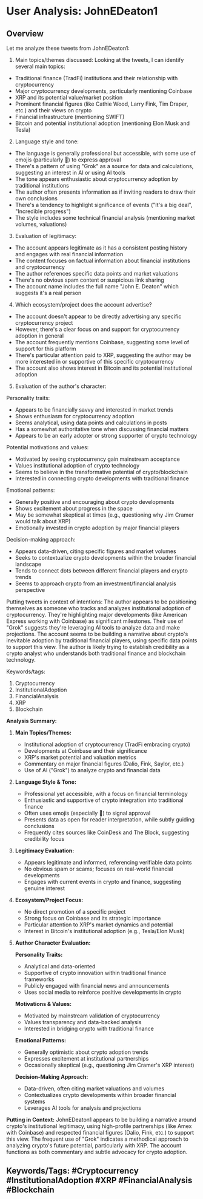 # User Analysis: JohnEDeaton1

## Overview

<think>
Let me analyze these tweets from JohnEDeaton1:

1. Main topics/themes discussed:
Looking at the tweets, I can identify several main topics:
- Traditional finance (TradFi) institutions and their relationship with cryptocurrency
- Major cryptocurrency developments, particularly mentioning Coinbase
- XRP and its potential value/market position
- Prominent financial figures (like Cathie Wood, Larry Fink, Tim Draper, etc.) and their views on crypto
- Financial infrastructure (mentioning SWIFT)
- Bitcoin and potential institutional adoption (mentioning Elon Musk and Tesla)

2. Language style and tone:
- The language is generally professional but accessible, with some use of emojis (particularly 👏) to express approval
- There's a pattern of using "Grok" as a source for data and calculations, suggesting an interest in AI or using AI tools
- The tone appears enthusiastic about cryptocurrency adoption by traditional institutions
- The author often presents information as if inviting readers to draw their own conclusions
- There's a tendency to highlight significance of events ("It's a big deal", "Incredible progress")
- The style includes some technical financial analysis (mentioning market volumes, valuations)

3. Evaluation of legitimacy:
- The account appears legitimate as it has a consistent posting history and engages with real financial information
- The content focuses on factual information about financial institutions and cryptocurrency
- The author references specific data points and market valuations
- There's no obvious spam content or suspicious link sharing
- The account name includes the full name "John E. Deaton" which suggests it's a real person

4. Which ecosystem/project does the account advertise?
- The account doesn't appear to be directly advertising any specific cryptocurrency project
- However, there's a clear focus on and support for cryptocurrency adoption in general
- The account frequently mentions Coinbase, suggesting some level of support for this platform
- There's particular attention paid to XRP, suggesting the author may be more interested in or supportive of this specific cryptocurrency
- The account also shows interest in Bitcoin and its potential institutional adoption

5. Evaluation of the author's character:

Personality traits:
- Appears to be financially savvy and interested in market trends
- Shows enthusiasm for cryptocurrency adoption
- Seems analytical, using data points and calculations in posts
- Has a somewhat authoritative tone when discussing financial matters
- Appears to be an early adopter or strong supporter of crypto technology

Potential motivations and values:
- Motivated by seeing cryptocurrency gain mainstream acceptance
- Values institutional adoption of crypto technology
- Seems to believe in the transformative potential of crypto/blockchain
- Interested in connecting crypto developments with traditional finance

Emotional patterns:
- Generally positive and encouraging about crypto developments
- Shows excitement about progress in the space
- May be somewhat skeptical at times (e.g., questioning why Jim Cramer would talk about XRP)
- Emotionally invested in crypto adoption by major financial players

Decision-making approach:
- Appears data-driven, citing specific figures and market volumes
- Seeks to contextualize crypto developments within the broader financial landscape
- Tends to connect dots between different financial players and crypto trends
- Seems to approach crypto from an investment/financial analysis perspective

Putting tweets in context of intentions:
The author appears to be positioning themselves as someone who tracks and analyzes institutional adoption of cryptocurrency. They're highlighting major developments (like American Express working with Coinbase) as significant milestones. Their use of "Grok" suggests they're leveraging AI tools to analyze data and make projections. The account seems to be building a narrative about crypto's inevitable adoption by traditional financial players, using specific data points to support this view. The author is likely trying to establish credibility as a crypto analyst who understands both traditional finance and blockchain technology.

Keywords/tags:
1. Cryptocurrency
2. InstitutionalAdoption
3. FinancialAnalysis
4. XRP
5. Blockchain
</think>

**Analysis Summary:**

1. **Main Topics/Themes:**
   - Institutional adoption of cryptocurrency (TradFi embracing crypto)
   - Developments at Coinbase and their significance
   - XRP's market potential and valuation metrics
   - Commentary on major financial figures (Dalio, Fink, Saylor, etc.)
   - Use of AI ("Grok") to analyze crypto and financial data

2. **Language Style & Tone:**
   - Professional yet accessible, with a focus on financial terminology
   - Enthusiastic and supportive of crypto integration into traditional finance
   - Often uses emojis (especially 👏) to signal approval
   - Presents data as open for reader interpretation, while subtly guiding conclusions
   - Frequently cites sources like CoinDesk and The Block, suggesting credibility focus

3. **Legitimacy Evaluation:**
   - Appears legitimate and informed, referencing verifiable data points
   - No obvious spam or scams; focuses on real-world financial developments
   - Engages with current events in crypto and finance, suggesting genuine interest

4. **Ecosystem/Project Focus:**
   - No direct promotion of a specific project
   - Strong focus on Coinbase and its strategic importance
   - Particular attention to XRP's market dynamics and potential
   - Interest in Bitcoin's institutional adoption (e.g., Tesla/Elon Musk)

5. **Author Character Evaluation:**

   **Personality Traits:**
   - Analytical and data-oriented
   - Supportive of crypto innovation within traditional finance frameworks
   - Publicly engaged with financial news and announcements
   - Uses social media to reinforce positive developments in crypto

   **Motivations & Values:**
   - Motivated by mainstream validation of cryptocurrency
   - Values transparency and data-backed analysis
   - Interested in bridging crypto with traditional finance

   **Emotional Patterns:**
   - Generally optimistic about crypto adoption trends
   - Expresses excitement at institutional partnerships
   - Occasionally skeptical (e.g., questioning Jim Cramer's XRP interest)

   **Decision-Making Approach:**
   - Data-driven, often citing market valuations and volumes
   - Contextualizes crypto developments within broader financial systems
   - Leverages AI tools for analysis and projections

**Putting in Context:**
JohnEDeaton1 appears to be building a narrative around crypto's institutional legitimacy, using high-profile partnerships (like Amex with Coinbase) and respected financial figures (Dalio, Fink, etc.) to support this view. The frequent use of "Grok" indicates a methodical approach to analyzing crypto's future potential, particularly with XRP. The account functions as both commentary and subtle advocacy for crypto adoption.

**Keywords/Tags:**
#Cryptocurrency #InstitutionalAdoption #XRP #FinancialAnalysis #Blockchain
---
